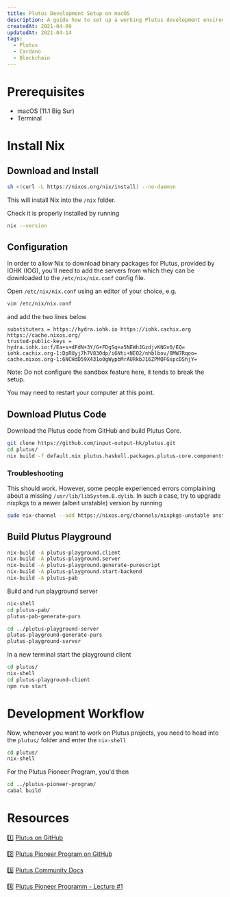 ```yaml
---
title: Plutus Development Setup on macOS
description: A guide how to set up a working Plutus development environment on macOS.
createdAt: 2021-04-09
updatedAt: 2021-04-14
tags:
  - Plutus
  - Cardano
  - Blockchain
---
```


# Prerequisites

* macOS (11.1 Big Sur)
* Terminal

# Install Nix

## Download and Install

```sh
sh <(curl -L https://nixos.org/nix/install) --no-daemon
```

This will install Nix into the `/nix` folder.

Check it is properly installed by running

```sh
nix --version
```

## Configuration

In order to allow Nix to download binary packages for Plutus, provided by IOHK (IOG),
you'll need to add the servers from which they can be downloaded to the `/etc/nix/nix.conf` config file.

Open `/etc/nix/nix.conf` using an editor of your choice, e.g.

```sh
vim /etc/nix/nix.conf
```

and add the two lines below

```
substituters = https://hydra.iohk.io https://iohk.cachix.org https://cache.nixos.org/
trusted-public-keys = hydra.iohk.io:f/Ea+s+dFdN+3Y/G+FDgSq+a5NEWhJGzdjvKNGv0/EQ= iohk.cachix.org-1:DpRUyj7h7V830dp/i6Nti+NEO2/nhblbov/8MW7Rqoo= cache.nixos.org-1:6NCHdD59X431o0gWypbMrAURkbJ16ZPMQFGspcDShjY=
```

Note: Do not configure the sandbox feature here, it tends to break the setup.

You may need to restart your computer at this point.

## Download Plutus Code

Download the Plutus code from GitHub and build Plutus Core.

```sh
git clone https://github.com/input-output-hk/plutus.git
cd plutus/
nix build -f default.nix plutus.haskell.packages.plutus-core.components.library
```

### Troubleshooting

This should work. However, some people experienced errors complaining about a missing `/usr/lib/libSystem.B.dylib`.
In such a case, try to upgrade nixpkgs to a newer (albeit unstable) version by running

```sh
sudo nix-channel --add https://nixos.org/channels/nixpkgs-unstable unstable
```

## Build Plutus Playground

```sh
nix-build -A plutus-playground.client
nix-build -A plutus-playground.server
nix-build -A plutus-playground.generate-purescript
nix-build -A plutus-playground.start-backend
nix-build -A plutus-pab
```

Build and run playground server

```sh
nix-shell
cd plutus-pab/
plutus-pab-generate-purs

cd ../plutus-playground-server
plutus-playground-generate-purs
plutus-playground-server
```

In a new terminal start the playground client

```sh
cd plutus/
nix-shell
cd plutus-playground-client
npm run start
```

# Development Workflow

Now, whenever you want to work on Plutus projects, you need to head into the `plutus/` folder and enter the `nix-shell`

```sh
cd plutus/
nix-shell
```

For the Plutus Pioneer Program, you'd then

```sh
cd ../plutus-pioneer-program/
cabal build
```

# Resources

1️⃣ [Plutus on GitHub](https://github.com/input-output-hk/plutus)

2️⃣ [Plutus Pioneer Program on GitHub](https://github.com/input-output-hk/plutus-pioneer-program/)

3️⃣ [Plutus Community Docs](http://docs.plutus-community.com/docs/setup/MacOS.html)

4️⃣ [Plutus Pioneer Programm - Lecture #1](https://youtu.be/IEn6jUo-0vU)
